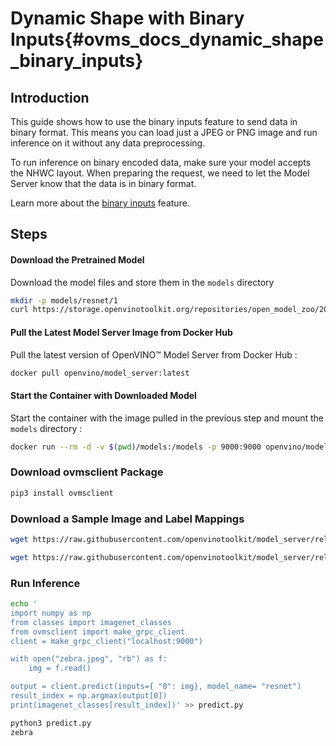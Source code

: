 # Dynamic Shape with Binary Inputs{#ovms_docs_dynamic_shape_binary_inputs}

## Introduction
This guide shows how to use the binary inputs feature to send data in binary format. This means you can load just a JPEG or PNG image and run inference on it without any data preprocessing.

To run inference on binary encoded data, make sure your model accepts the NHWC layout. When preparing the request, we need to let the Model Server know that the data is in binary format.

Learn more about the [binary inputs](binary_input.md) feature.

## Steps

#### Download the Pretrained Model
Download the model files and store them in the `models` directory
```bash
mkdir -p models/resnet/1
curl https://storage.openvinotoolkit.org/repositories/open_model_zoo/2022.1/models_bin/2/resnet50-binary-0001/FP32-INT1/resnet50-binary-0001.bin https://storage.openvinotoolkit.org/repositories/open_model_zoo/2022.1/models_bin/2/resnet50-binary-0001/FP32-INT1/resnet50-binary-0001.xml -o models/resnet/1/resnet50-binary-0001.bin -o models/resnet/1/resnet50-binary-0001.xml
```

#### Pull the Latest Model Server Image from Docker Hub
Pull the latest version of OpenVINO&trade; Model Server from Docker Hub :
```bash
docker pull openvino/model_server:latest
```

#### Start the Container with Downloaded Model
Start the container with the image pulled in the previous step and mount the `models` directory :
```bash
docker run --rm -d -v $(pwd)/models:/models -p 9000:9000 openvino/model_server:latest --model_name resnet --model_path /models/resnet --layout NHWC:NCHW --port 9000
```

### Download ovmsclient Package

```bash
pip3 install ovmsclient 
```

### Download a Sample Image and Label Mappings
```bash
wget https://raw.githubusercontent.com/openvinotoolkit/model_server/releases/2024/4/demos/common/static/images/zebra.jpeg

wget https://raw.githubusercontent.com/openvinotoolkit/model_server/releases/2024/4/demos/common/python/classes.py
```

### Run Inference

```bash
echo '
import numpy as np 
from classes import imagenet_classes 
from ovmsclient import make_grpc_client 
client = make_grpc_client("localhost:9000") 

with open("zebra.jpeg", "rb") as f: 
    img = f.read() 

output = client.predict(inputs={ "0": img}, model_name= "resnet") 
result_index = np.argmax(output[0]) 
print(imagenet_classes[result_index])' >> predict.py

python3 predict.py
zebra
```